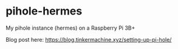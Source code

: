 # pihole-hermes
My pihole instance (hermes) on a Raspberry Pi 3B+

Blog post here: https://blog.tinkermachine.xyz/setting-up-pi-hole/